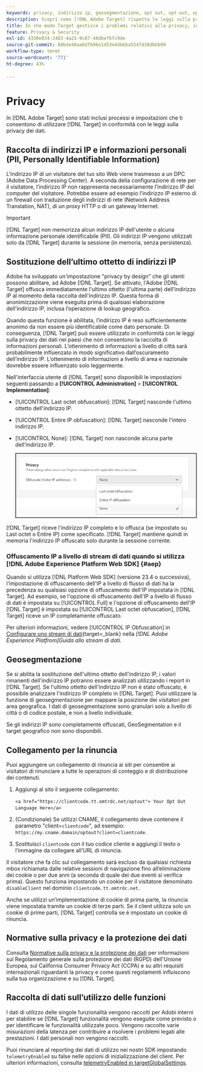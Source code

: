 ```yaml
---
keywords: privacy, indirizzo ip, geosegmentazione, opt out, opt-out, opt-out, privacy dei dati, normative governative, regolamenti, rgpd, ccpa, privacy, informazioni personali identificabili, PII
description: Scopri come [!DNL Adobe Target] rispetta le leggi sulla privacy dei dati applicabili, inclusa la raccolta e la gestione di indirizzi IP, PII e istruzioni di rinuncia.
title: In che modo Target gestisce i problemi relativi alla privacy, inclusi i PII?
feature: Privacy & Security
exl-id: 4330e034-2483-4a25-9c87-48dbef6fc9de
source-git-commit: 88bde40aa6dfb96e1d53e4db6ba5547d38dbbb99
workflow-type: tm+mt
source-wordcount: '771'
ht-degree: 43%

---
```


# Privacy

In [!DNL Adobe Target] sono stati inclusi processi e impostazioni che ti consentono di utilizzare [!DNL Target] in conformità con le leggi sulla privacy dei dati.

## Raccolta di indirizzi IP e informazioni personali (PII, Personally Identifiable Information)

L&#39;indirizzo IP di un visitatore del tuo sito Web viene trasmesso a un DPC (Adobe Data Processing Center). A seconda della configurazione di rete per il visitatore, l’indirizzo IP non rappresenta necessariamente l’indirizzo IP del computer del visitatore. Potrebbe essere ad esempio l’indirizzo IP esterno di un firewall con traduzione degli indirizzi di rete (Network Address Translation, NAT), di un proxy HTTP o di un gateway Internet.

>[!IMPORTANT]
>
>[!DNL Target] non memorizza alcun indirizzo IP dell&#39;utente o alcuna informazione personale identificabile (PII). Gli indirizzi IP vengono utilizzati solo da [!DNL Target] durante la sessione (in memoria, senza persistenza).

## Sostituzione dell’ultimo ottetto di indirizzi IP

Adobe ha sviluppato un&#39;impostazione &quot;privacy by design&quot; che gli utenti possono abilitare, ad Adobe [!DNL Target]. Se attivato, l&#39;Adobe [!DNL Target] offusca immediatamente l&#39;ultimo ottetto (l&#39;ultima parte) dell&#39;indirizzo IP al momento della raccolta dell&#39;indirizzo IP. Questa forma di anonimizzazione viene eseguita prima di qualsiasi elaborazione dell’indirizzo IP, inclusa l’operazione di lookup geografico.

Quando questa funzione è abilitata, l’indirizzo IP è reso sufficientemente anonimo da non essere più identificabile come dato personale. Di conseguenza, [!DNL Target] può essere utilizzato in conformità con le leggi sulla privacy dei dati nei paesi che non consentono la raccolta di informazioni personali. L’ottenimento di informazioni a livello di città sarà probabilmente influenzato in modo significativo dall’oscuramento dell’indirizzo IP. L’ottenimento di informazioni a livello di area e nazionale dovrebbe essere influenzato solo leggermente.

Nell&#39;interfaccia utente di [!DNL Target] sono disponibili le impostazioni seguenti passando a **[!UICONTROL Administration]** > **[!UICONTROL Implementation]**:

* [!UICONTROL Last octet obfuscation]: [!DNL Target] nasconde l&#39;ultimo ottetto dell&#39;indirizzo IP.
* [!UICONTROL Entire IP obfuscation]: [!DNL Target] nasconde l&#39;intero indirizzo IP.
* [!UICONTROL None]: [!DNL Target] non nasconde alcuna parte dell&#39;indirizzo IP.

  ![obfuscate-ip-options](assets/obfuscate-ip.png)

[!DNL Target] riceve l&#39;indirizzo IP completo e lo offusca (se impostato su Last octet o Entire IP) come specificato. [!DNL Target] mantiene quindi in memoria l&#39;indirizzo IP offuscato solo durante la sessione corrente.

### Offuscamento IP a livello di stream di dati quando si utilizza [!DNL Adobe Experience Platform Web SDK] {#aep}

Quando si utilizza [!DNL Platform Web SDK] (versione 23.4 o successiva), l&#39;impostazione di offuscamento dell&#39;IP a livello di flusso di dati ha la precedenza su qualsiasi opzione di offuscamento dell&#39;IP impostata in [!DNL Target]. Ad esempio, se l&#39;opzione di offuscamento dell&#39;IP a livello di flusso di dati è impostata su [!UICONTROL Full] e l&#39;opzione di offuscamento dell&#39;IP [!DNL Target] è impostata su [!UICONTROL Last octet obfuscation], [!DNL Target] riceve un IP completamente offuscato.

Per ulteriori informazioni, vedere [!UICONTROL IP Obfuscation] in [Configurare uno stream di dati](https://experienceleague.adobe.com/docs/experience-platform/datastreams/configure.html?lang=it){target=_blank} nella *[!DNL Adobe Experience Platfrom]Guida allo stream di dati*.

## Geosegmentazione

Se si abilita la sostituzione dell&#39;ultimo ottetto dell&#39;indirizzo IP, i valori rimanenti dell&#39;indirizzo IP potranno essere analizzati utilizzando i report in [!DNL Target]. Se l&#39;ultimo ottetto dell&#39;indirizzo IP non è stato offuscato, è possibile analizzare l&#39;indirizzo IP completo in [!DNL Target]. Puoi utilizzare la funzione di geosegmentazione per mappare la posizione dei visitatori per area geografica. I dati di geosegmentazione sono granulari solo a livello di città o di codice postale, e non a livello individuale.

Se gli indirizzi IP sono completamente offuscati, GeoSegmentation e il target geografico non sono disponibili.

## Collegamento per la rinuncia

Puoi aggiungere un collegamento di rinuncia ai siti per consentire ai visitatori di rinunciare a tutte le operazioni di conteggio e di distribuzione dei contenuti.

1. Aggiungi al sito il seguente collegamento:

   `<a href="https://clientcode.tt.omtrdc.net/optout"> Your Opt Out Language Here</a>`

1. (Condizionale) Se utilizzi CNAME, il collegamento deve contenere il parametro &quot;client=`clientcode`&quot;, ad esempio:
   `https://my.cname.domain/optout?client=clientcode`.

1. Sostituisci `clientcode` con il tuo codice cliente e aggiungi il testo o l’immagine da collegare all’URL di rinuncia.

Il visitatore che fa clic sul collegamento sarà escluso da qualsiasi richiesta mbox richiamata dalle relative sessioni di navigazione fino all’eliminazione dei cookie o per due anni (a seconda di quale dei due eventi si verifica prima). Questo funziona impostando un cookie per il visitatore denominato `disableClient` nel dominio `clientcode.tt.omtrdc.net`.

Anche se utilizzi un’implementazione di cookie di prima parte, la rinuncia viene impostata tramite un cookie di terze parti. Se il client utilizza solo un cookie di prime parti, [!DNL Target] controlla se è impostato un cookie di rinuncia.

## Normative sulla privacy e la protezione dei dati

Consulta [Normative sulla privacy e la protezione dei dati](/help/dev/before-implement/privacy/cmp-privacy-and-general-data-protection-regulation.md) per informazioni sul Regolamento generale sulla protezione dei dati (RGPD) dell&#39;Unione Europea, sul California Consumer Privacy Act (CCPA) e su altri requisiti internazionali riguardanti la privacy e come questi regolamenti influiscono sulla tua organizzazione e su [!DNL Target].

## Raccolta di dati sull’utilizzo delle funzioni

I dati di utilizzo delle singole funzionalità vengono raccolti per Adobi interni per stabilire se [!DNL Target] funzionalità vengono eseguite come previsto o per identificare le funzionalità utilizzate poco. Vengono raccolte varie misurazioni della latenza per contribuire a risolvere i problemi legati alle prestazioni. I dati personali non vengono raccolti.

Puoi rinunciare al reporting dei dati di utilizzo nei nostri SDK impostando `telemetryEnabled` su false nelle opzioni di inizializzazione del client. Per ulteriori informazioni, consulta [telemetryEnabled in targetGlobalSettings](/help/dev/implement/client-side/atjs/atjs-functions/targetglobalsettings.md#telemetryenabled).
